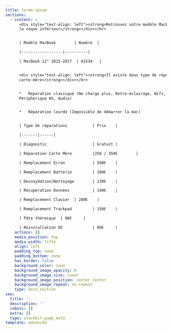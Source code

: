 ```yaml
---
title: lorem-ipsum
sections:
  - content: >
      <div style="text-align: left"><strong>Retrouvez votre modèle MacBook sur
      la coque inférieur</strong></div></br>


      | Modèle MacBook        | Numéro  |

      |------------------|----------|

      | MacBook 12" 2015-2017  | A1534   |


      <div style="text-align: left"><strong>Il existe deux type de réparations
      carte-mère</strong></div></br>


      *   Réparation classique (Ne charge plus, Retro-éclairage, Wifi,
      Périphérique HS, Audio)


      *   Réparation lourde (Impossible de démarrer la mac)


      | Typé de réparations           | Prix    |

      |-------|------|

      | Diagnostic                    | Gratuit |

      | Réparation Carte Mère         |250 / 350€        |

      | Remplacement Ecran            | 580€    |

      | Remplacement Batterie         | 180€    |

      | Desoxydation/Nettoyage        | 130€    |

      | Récupération Données          | 140€    |

      | Remplacement Clavier  | 280€    |

      | Remplacement Trackpad         | 150€    |

      | Pâte thérmique  | 90€     |

      | Reinstallation OS             | 80€     |
    actions: []
    media_position: top
    media_width: fifty
    align: left
    padding_top: none
    padding_bottom: none
    has_border: false
    background_color: none
    background_image_opacity: 0
    background_image_size: cover
    background_image_position: center center
    background_image_repeat: no-repeat
    type: hero_section
seo:
  title: ''
  description: ''
  robots: []
  extra: []
  type: stackbit_page_meta
template: advanced
---
```

